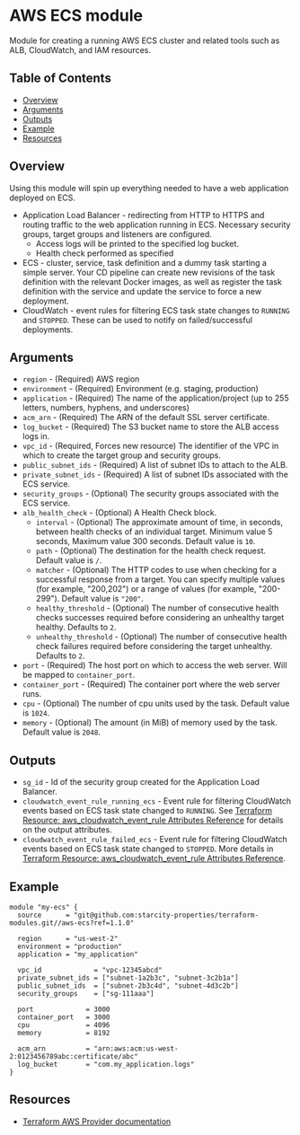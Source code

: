 # AWS ECS module
Module for creating a running AWS ECS cluster and related tools such as ALB, CloudWatch, and IAM resources.

## Table of Contents
  * [Overview](#overview)
  * [Arguments](#arguments)
  * [Outputs](#outputs)
  * [Example](#example)
  * [Resources](#resources)

## Overview
Using this module will spin up everything needed to have a web application deployed on ECS.
- Application Load Balancer - redirecting from HTTP to HTTPS and routing traffic to the web application running in ECS. Necessary security groups, target groups and listeners are configured.
  - Access logs will be printed to the specified log bucket.
  - Health check performed as specified
- ECS - cluster, service, task definition and a dummy task starting a simple server. Your CD pipeline can create new revisions of the task definition with the relevant Docker images, as well as register the task definition with the service and update the service to force a new deployment.
- CloudWatch - event rules for filtering ECS task state changes to `RUNNING` and `STOPPED`. These can be used to notify on failed/successful deployments.


## Arguments
- `region` - (Required) AWS region
- `environment` - (Required) Environment (e.g. staging, production)
- `application` - (Required) The name of the application/project (up to 255 letters, numbers, hyphens, and underscores)
- `acm_arn` - (Required) The ARN of the default SSL server certificate.
- `log_bucket` - (Required) The S3 bucket name to store the ALB access logs in.
- `vpc_id` - (Required, Forces new resource) The identifier of the VPC in which to create the target group and security groups.
- `public_subnet_ids` - (Required) A list of subnet IDs to attach to the ALB.
- `private_subnet_ids` - (Required) A list of subnet IDs associated with the ECS service.
- `security_groups` - (Optional) The security groups associated with the ECS service.
- `alb_health_check` - (Optional) A Health Check block.
  - `interval` - (Optional) The approximate amount of time, in seconds, between health checks of an individual target. Minimum value 5 seconds, Maximum value 300 seconds. Default value is `10`.
  - `path` - (Optional) The destination for the health check request. Default value is `/`.
  - `matcher` - (Optional) The HTTP codes to use when checking for a successful response from a target. You can specify multiple values (for example, "200,202") or a range of values (for example, "200-299"). Default value is `"200"`.
  - `healthy_threshold` - (Optional) The number of consecutive health checks successes required before considering an unhealthy target healthy. Defaults to `2`.
  - `unhealthy_threshold` - (Optional) The number of consecutive health check failures required before considering the target unhealthy. Defaults to `2`.
- `port` - (Required) The host port on which to access the web server. Will be mapped to `container_port`.
- `container_port` - (Required) The container port where the web server runs.
- `cpu` - (Optional) The number of cpu units used by the task. Default value is `1024`.
- `memory` - (Optional) The amount (in MiB) of memory used by the task. Default value is `2048`.

## Outputs
- `sg_id` - Id of the security group created for the Application Load Balancer.
- `cloudwatch_event_rule_running_ecs` - Event rule for filtering CloudWatch events based on ECS task state changed to `RUNNING`. See [Terraform Resource: aws_cloudwatch_event_rule Attributes Reference](https://www.terraform.io/docs/providers/aws/r/cloudwatch_event_rule.html#attributes-reference) for details on the output attributes.
- `cloudwatch_event_rule_failed_ecs` - Event rule for filtering CloudWatch events based on ECS task state changed to `STOPPED`. More details in [Terraform Resource: aws_cloudwatch_event_rule Attributes Reference](https://www.terraform.io/docs/providers/aws/r/cloudwatch_event_rule.html#attributes-reference).

## Example
```hcl-terraform
module "my-ecs" {
  source      = "git@github.com:starcity-properties/terraform-modules.git//aws-ecs?ref=1.1.0"

  region      = "us-west-2"
  environment = "production"
  application = "my_application"

  vpc_id             = "vpc-12345abcd"
  private_subnet_ids = ["subnet-1a2b3c", "subnet-3c2b1a"]
  public_subnet_ids  = ["subnet-2b3c4d", "subnet-4d3c2b"]
  security_groups    = ["sg-111aaa"]

  port             = 3000
  container_port   = 3000
  cpu              = 4096
  memory           = 8192

  acm_arn          = "arn:aws:acm:us-west-2:0123456789abc:certificate/abc"
  log_bucket       = "com.my_application.logs"
}
```

## Resources
- [Terraform AWS Provider documentation](https://www.terraform.io/docs/providers/aws/)